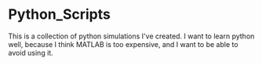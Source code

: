 # Python_Scripts

This is a collection of python simulations I've created. I want to learn python well, because I think MATLAB is too expensive, and I want to be able to avoid using it.

